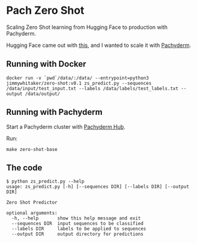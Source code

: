 # Pach Zero Shot
Scaling Zero Shot learning from Hugging Face to production with Pachyderm. 

Hugging Face came out with [this](https://discuss.huggingface.co/t/new-pipeline-for-zero-shot-text-classification/681), and I wanted to scale it with [Pachyderm](https://pachyderm.io/).

## Running with Docker
```
docker run -v `pwd`/data/:/data/ --entrypoint=python3 jimmywhitaker/zero-shot:v0.1 zs_predict.py --sequences /data/input/test_input.txt --labels /data/labels/test_labels.txt --output /data/output/
```

## Running with Pachyderm
Start a Pachyderm cluster with [Pachyderm Hub](hub.pachyderm.com).

Run: 
```
make zero-shot-base
```


## The code

```
$ python zs_predict.py --help
usage: zs_predict.py [-h] [--sequences DIR] [--labels DIR] [--output DIR]

Zero Shot Predictor

optional arguments:
  -h, --help       show this help message and exit
  --sequences DIR  input sequences to be classified
  --labels DIR     labels to be applied to sequences
  --output DIR     output directory for predictions
```
